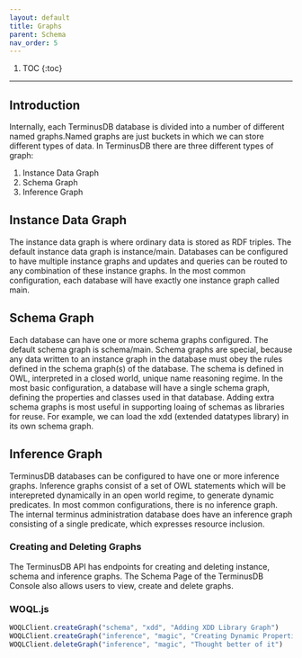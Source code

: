 ```yaml
---
layout: default
title: Graphs
parent: Schema
nav_order: 5
---
```


1. TOC
{:toc}

---

## Introduction

Internally, each TerminusDB database is divided into a number of different named graphs.Named graphs are just buckets in which we can store different types of data.  In TerminusDB there are three different types of graph: 

1. Instance Data Graph
2. Schema Graph
3. Inference Graph

## Instance Data Graph

The instance data graph is where ordinary data is stored as RDF triples. The default instance data graph is instance/main. Databases can be configured to have multiple instance graphs and updates and queries can be routed to any combination of these instance graphs. In the most common configuration, each database will have exactly one instance graph called main. 

## Schema Graph

Each database can have one or more schema graphs configured. The default schema graph is schema/main. Schema graphs are special, because any data written to an instance graph in the database must obey the rules defined in the schema graph(s) of the database. The schema is defined in OWL, interpreted in a closed world, unique name reasoning regime. In the most basic configuration, a database will have a single schema graph, defining the properties and classes used in that database. Adding extra schema graphs is most useful in supporting loaing of schemas as libraries for reuse. For example, we can load the xdd (extended datatypes library) in its own schema graph.   

## Inference Graph

TerminusDB databases can be configured to have one or more inference graphs. Inference graphs consist of a set of OWL statements which will be interepreted dynamically in an open world regime, to generate dynamic predicates. In most common configurations, there is no inference graph. The internal terminus administration database does have an inference graph consisting of a single predicate, which expresses resource inclusion.  

### Creating and Deleting Graphs

The TerminusDB API has endpoints for creating and deleting instance, schema and inference graphs. The Schema Page of the TerminusDB Console also allows users to view, create and delete graphs.  

### WOQL.js

<div class="code-example">

```js
WOQLClient.createGraph("schema", "xdd", "Adding XDD Library Graph")
WOQLClient.createGraph("inference", "magic", "Creating Dynamic Properties")
WOQLClient.deleteGraph("inference", "magic", "Thought better of it")
```
</div>

